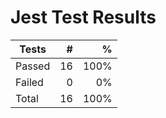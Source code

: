 # Jest Test Results

| Tests  |   # |    % |
| ------ | --: | ---: |
| Passed | 16 | 100% |
| Failed | 0 | 0% |
| Total  | 16 | 100% |